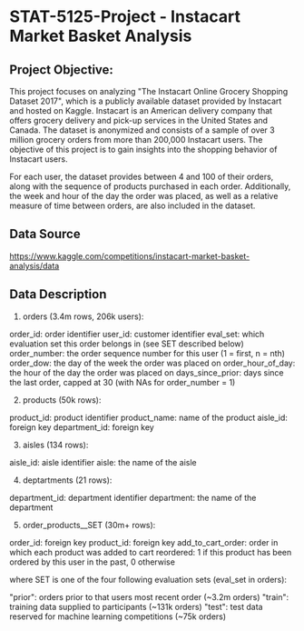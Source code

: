 # STAT-5125-Project - Instacart Market Basket Analysis

## Project Objective:

This project focuses on analyzing "The Instacart Online Grocery Shopping Dataset 2017", which is a publicly available dataset provided by Instacart and hosted on Kaggle. Instacart is an American delivery company that offers grocery delivery and pick-up services in the United States and Canada. The dataset is anonymized and consists of a sample of over 3 million grocery orders from more than 200,000 Instacart users. The objective of this project is to gain insights into the shopping behavior of Instacart users.

For each user, the dataset provides between 4 and 100 of their orders, along with the sequence of products purchased in each order. Additionally, the week and hour of the day the order was placed, as well as a relative measure of time between orders, are also included in the dataset.


## Data Source

https://www.kaggle.com/competitions/instacart-market-basket-analysis/data

## Data Description

1. orders (3.4m rows, 206k users):

order_id: order identifier
user_id: customer identifier
eval_set: which evaluation set this order belongs in (see SET described below)
order_number: the order sequence number for this user (1 = first, n = nth)
order_dow: the day of the week the order was placed on
order_hour_of_day: the hour of the day the order was placed on
days_since_prior: days since the last order, capped at 30 (with NAs for order_number = 1)

2. products (50k rows):

product_id: product identifier
product_name: name of the product
aisle_id: foreign key
department_id: foreign key

3. aisles (134 rows):

aisle_id: aisle identifier
aisle: the name of the aisle

4. deptartments (21 rows):

department_id: department identifier
department: the name of the department

5. order_products__SET (30m+ rows):

order_id: foreign key
product_id: foreign key
add_to_cart_order: order in which each product was added to cart
reordered: 1 if this product has been ordered by this user in the past, 0 otherwise

where SET is one of the four following evaluation sets (eval_set in orders):

"prior": orders prior to that users most recent order (~3.2m orders)
"train": training data supplied to participants (~131k orders)
"test": test data reserved for machine learning competitions (~75k orders)